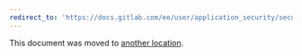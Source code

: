 ```yaml
---
redirect_to: 'https://docs.gitlab.com/ee/user/application_security/security_dashboard/index.html'
---
```


This document was moved to [another location](https://docs.gitlab.com/ee/user/application_security/security_dashboard/index.html).
